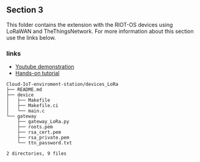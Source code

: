 ## Section 3

This folder contains the extension with the RIOT-OS devices using LoRaWAN and TheThingsNetwork. For more information about this section use the links below.

### links
- [Youtube demonstration](https://www.youtube.com/watch?v=g2B8veH1yhc)
- [Hands-on tutorial](https://www.hackster.io/ivagnesmanuel/testing-riot-os-devices-on-iot-lab-using-lorawan-and-ttn-fb8115)

```
Cloud-IoT-enviroment-station/devices_LoRa
├── README.md
├── device
│   ├── Makefile
│   ├── Makefile.ci
│   └── main.c
└── gateway
    ├── gateway_LoRa.py
    ├── roots.pem
    ├── rsa_cert.pem
    ├── rsa_private.pem
    └── ttn_password.txt

2 directories, 9 files
```
